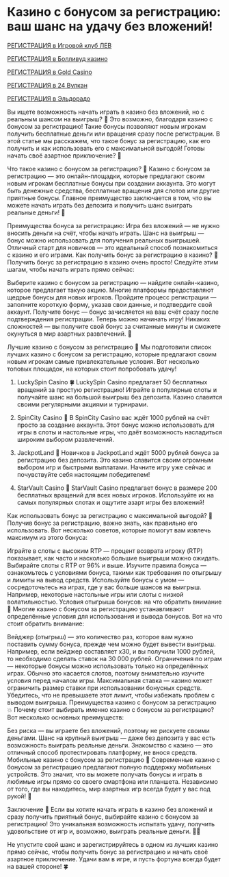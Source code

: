 # Казино с бонусом за регистрацию: ваш шанс на удачу без вложений!

[РЕГИСТРАЦИЯ в Игровой клуб ЛЕВ](https://yielddigitals.top?ref=fap_w41726p111_default)

[РЕГИСТРАЦИЯ в Болливуд казино](https://lucky-bo11ywood.top?ref=fap_w41726p129_default)

[РЕГИСТРАЦИЯ в Gold Casino](https://interup-moving.top?ref=fap_w41726p126_default)

[РЕГИСТРАЦИЯ в 24 Вулкан](https://digital-currents.top?ref=fap_w41726p113_default)

[РЕГИСТРАЦИЯ в Эльдорадо](https://digital-pours.top?ref=fap_w41726p112_default)

Вы ищете возможность начать играть в казино без вложений, но с реальным шансом на выигрыш? 🎉 Это возможно, благодаря казино с бонусом за регистрацию! Такие бонусы позволяют новым игрокам получить бесплатные деньги или вращения сразу после регистрации. В этой статье мы расскажем, что такое бонус за регистрацию, как его получить и как использовать его с максимальной выгодой! Готовы начать своё азартное приключение? 🚀

Что такое казино с бонусом за регистрацию? 🎁
Казино с бонусом за регистрацию — это онлайн-площадки, которые предлагают своим новым игрокам бесплатные бонусы при создании аккаунта. Это могут быть денежные средства, бесплатные вращения для слотов или другие приятные бонусы. Главное преимущество заключается в том, что вы можете начать играть без депозита и получить шанс выиграть реальные деньги! 💸

Преимущества бонуса за регистрацию:
Игра без вложений — не нужно вносить деньги на счёт, чтобы начать играть.
Шанс на выигрыш — бонус можно использовать для получения реальных выигрышей.
Отличный старт для новичков — это идеальный способ познакомиться с казино и его играми.
Как получить бонус за регистрацию в казино? 🤑
Получить бонус за регистрацию в казино очень просто! Следуйте этим шагам, чтобы начать играть прямо сейчас:

Выберите казино с бонусом за регистрацию — найдите онлайн-казино, которое предлагает такую акцию. Многие платформы предоставляют щедрые бонусы для новых игроков.
Пройдите процесс регистрации — заполните короткую форму, указав свои данные, и подтвердите свой аккаунт.
Получите бонус — бонус зачисляется на ваш счёт сразу после подтверждения регистрации. Теперь можно начинать игру!
Никаких сложностей — вы получите свой бонус за считанные минуты и сможете окунуться в мир азартных развлечений. 🎉

Лучшие казино с бонусом за регистрацию 🎰
Мы подготовили список лучших казино с бонусом за регистрацию, которые предлагают своим новым игрокам самые привлекательные условия. Вот несколько топовых площадок, на которых стоит попробовать удачу!

1. LuckySpin Casino 🍀
LuckySpin Casino предлагает 50 бесплатных вращений за простую регистрацию! Играйте в популярные слоты и получайте шанс на большой выигрыш без депозита. Казино славится своими регулярными акциями и турнирами.

2. SpinCity Casino 🎰
В SpinCity Casino вас ждёт 1000 рублей на счёт просто за создание аккаунта. Этот бонус можно использовать для игры в слоты и настольные игры, что даёт возможность насладиться широким выбором развлечений.

3. JackpotLand 💎
Новичков в JackpotLand ждёт 5000 рублей бонуса за регистрацию без депозита. Это казино славится своим огромным выбором игр и быстрыми выплатами. Начните игру уже сейчас и почувствуйте себя настоящим победителем!

4. StarVault Casino 🌟
StarVault Casino предлагает бонус в размере 200 бесплатных вращений для всех новых игроков. Используйте их на самых популярных слотах и ощутите азарт игры без вложений!

Как использовать бонус за регистрацию с максимальной выгодой? 🎯
Получив бонус за регистрацию, важно знать, как правильно его использовать. Вот несколько советов, которые помогут вам извлечь максимум из этого бонуса:

Играйте в слоты с высоким RTP — процент возврата игроку (RTP) показывает, как часто и насколько большие выигрыши можно ожидать. Выбирайте слоты с RTP от 96% и выше.
Изучите правила бонуса — ознакомьтесь с условиями бонуса, такими как требования по отыгрышу и лимиты на вывод средств.
Используйте бонусы с умом — сосредоточьтесь на играх, где у вас больше шансов на выигрыш. Например, некоторые настольные игры или слоты с низкой волатильностью.
Условия отыгрыша бонусов: на что обратить внимание 📝
Многие казино с бонусом за регистрацию устанавливают определённые условия для использования и вывода бонусов. Вот на что стоит обратить внимание:

Вейджер (отыгрыш) — это количество раз, которое вам нужно поставить сумму бонуса, прежде чем можно будет вывести выигрыш. Например, если вейджер составляет х30, и вы получили 1000 рублей, то необходимо сделать ставок на 30 000 рублей.
Ограничения по играм — некоторые бонусы можно использовать только на определённых играх. Обычно это касается слотов, поэтому внимательно изучите условия перед началом игры.
Максимальная ставка — казино может ограничить размер ставки при использовании бонусных средств. Убедитесь, что не превышаете этот лимит, чтобы избежать проблем с выводом выигрыша.
Преимущества казино с бонусом за регистрацию 💥
Почему стоит выбирать именно казино с бонусом за регистрацию? Вот несколько основных преимуществ:

Без риска — вы играете без вложений, поэтому не рискуете своими деньгами.
Шанс на крупный выигрыш — даже без депозита у вас есть возможность выиграть реальные деньги.
Знакомство с казино — это отличный способ протестировать платформу, не внося средств.
Мобильные казино с бонусом за регистрацию 📱
Современные казино с бонусом за регистрацию предлагают полную поддержку мобильных устройств. Это значит, что вы можете получать бонусы и играть в любимые игры прямо со своего смартфона или планшета. Независимо от того, где вы находитесь, мир азартных игр всегда будет у вас под рукой! 📲

Заключение 🎉
Если вы хотите начать играть в казино без вложений и сразу получить приятный бонус, выбирайте казино с бонусом за регистрацию! Это уникальная возможность испытать удачу, получить удовольствие от игр и, возможно, выиграть реальные деньги. 🎰💸

Не упустите свой шанс и зарегистрируйтесь в одном из лучших казино прямо сейчас, чтобы получить бонус за регистрацию и начать своё азартное приключение. Удачи вам в игре, и пусть фортуна всегда будет на вашей стороне! 🍀
